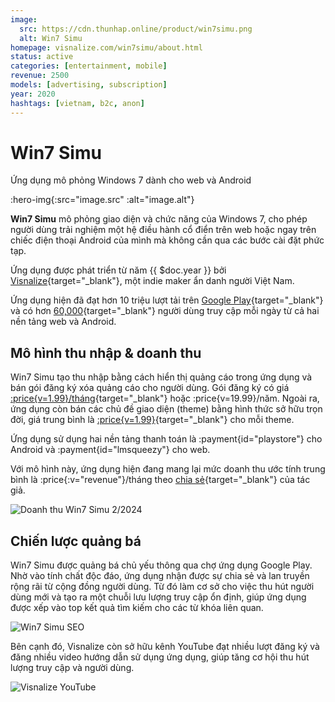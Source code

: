 ```yaml
---
image:
  src: https://cdn.thunhap.online/product/win7simu.png
  alt: Win7 Simu
homepage: visnalize.com/win7simu/about.html
status: active
categories: [entertainment, mobile]
revenue: 2500
models: [advertising, subscription]
year: 2020
hashtags: [vietnam, b2c, anon]
---
```


# Win7 Simu

Ứng dụng mô phỏng Windows 7 dành cho web và Android

:hero-img{:src="image.src" :alt="image.alt"}

__Win7 Simu__ mô phỏng giao diện và chức năng của Windows 7, cho phép người dùng trải nghiệm một hệ điều hành cổ điển trên web hoặc ngay trên chiếc điện thoại Android của mình mà không cần qua các bước cài đặt phức tạp.

Ứng dụng được phát triển từ năm {{ $doc.year }} bởi [Visnalize](https://visnalize.com/){target="_blank"}, một indie maker ẩn danh người Việt Nam.

Ứng dụng hiện đã đạt hơn 10 triệu lượt tải trên [Google Play](https://play.google.com/store/apps/details?id=com.visnalize.win7simu){target="_blank"} và có hơn [60,000](https://twitter.com/visnalize/status/1757763108846891061){target="_blank"} người dùng truy cập mỗi ngày từ cả hai nền tảng web và Android.

## Mô hình thu nhập & doanh thu

Win7 Simu tạo thu nhập bằng cách hiển thị quảng cáo trong ứng dụng và bán gói đăng ký xóa quảng cáo cho người dùng. Gói đăng ký có giá [:price{v=1.99}/tháng](https://visnalize.com/win7simu/about.html#pricing){target="_blank"} hoặc :price{v=19.99}/năm. Ngoài ra, ứng dụng còn bán các chủ đề giao diện (theme) bằng hình thức sở hữu trọn đời, giá trung bình là [:price{v=1.99}](https://store.visnalize.com/){target="_blank"} cho mỗi theme.

Ứng dụng sử dụng hai nền tảng thanh toán là :payment{id="playstore"} cho Android và :payment{id="lmsqueezy"} cho web.

Với mô hình này, ứng dụng hiện đang mang lại mức doanh thu ước tính trung bình là :price{:v="revenue"}/tháng theo [chia sẻ](https://twitter.com/visnalize/status/1769680648506094044){target="_blank"} của tác giả.

![Doanh thu Win7 Simu 2/2024](https://pbs.twimg.com/media/GI7LsVybgAAwtfd?format=jpg&name=medium)

## Chiến lược quảng bá

Win7 Simu được quảng bá chủ yếu thông qua chợ ứng dụng Google Play. Nhờ vào tính chất độc đáo, ứng dụng nhận được sự chia sẻ và lan truyền rộng rãi từ cộng đồng người dùng. Từ đó làm cơ sở cho việc thu hút người dùng mới và tạo ra một chuỗi lưu lượng truy cập ổn định, giúp ứng dụng được xếp vào top kết quả tìm kiếm cho các từ khóa liên quan.

![Win7 Simu SEO](https://cdn.thunhap.online/product/win7simu+seo.jpg)

Bên cạnh đó, Visnalize còn sở hữu kênh YouTube đạt nhiều lượt đăng ký và đăng nhiều video hướng dẫn sử dụng ứng dụng, giúp tăng cơ hội thu hút lượng truy cập và người dùng.

![Visnalize YouTube](https://cdn.thunhap.online/product/win7simu+youtube.png)
